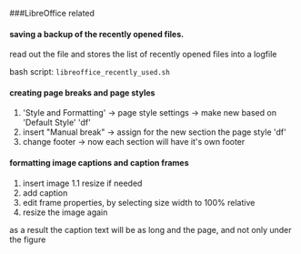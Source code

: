 ###LibreOffice related 


#### saving a backup of the recently opened files. 

read out the file and stores the list of recently opened files into a logfile

bash script: 
`libreoffice_recently_used.sh`

#### creating page breaks and page styles 

1. 'Style and Formatting' -> page style settings -> make new based on 'Default Style' 'df'
2. insert "Manual break" -> assign for the new section the page style 'df'
3. change footer -> now each section will have it's own footer

#### formatting image captions and caption frames 

1. insert image
1.1 resize if needed
2. add caption 
3. edit frame properties, by selecting size width to 100% relative 
4. resize the image again

as a result the caption text will be as long and the page, and not only under the figure 
